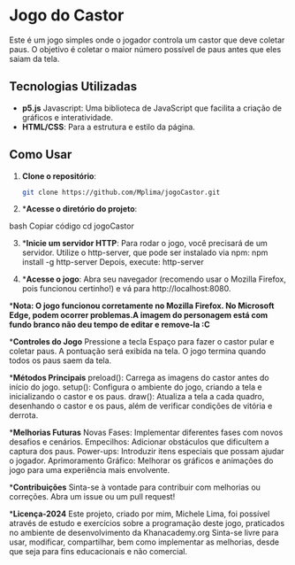 # Jogo do Castor

Este é um jogo simples onde o jogador controla um castor que deve coletar paus. O objetivo é coletar o maior número possível de paus antes que eles saiam da tela.

## Tecnologias Utilizadas

- **p5.js** Javascript: Uma biblioteca de JavaScript que facilita a criação de gráficos e interatividade.
- **HTML/CSS**: Para a estrutura e estilo da página.

## Como Usar

1. **Clone o repositório**:
   ```bash
   git clone https://github.com/Mplima/jogoCastor.git


2. ***Acesse o diretório do projeto**:

bash
Copiar código
cd jogoCastor


3. ***Inicie um servidor HTTP**: Para rodar o jogo, você precisará de um servidor. Utilize o http-server, que pode ser instalado via npm:
npm install -g http-server
Depois, execute:
http-server


4. ***Acesse o jogo**: Abra seu navegador (recomendo usar o Mozilla Firefox, pois funcionou certinho!) e vá para http://localhost:8080.


***Nota: O jogo funcionou corretamente no Mozilla Firefox. No Microsoft Edge, podem ocorrer problemas.A imagem do personagem está com fundo branco não deu tempo de editar e remove-la :C**


***Controles do Jogo**
Pressione a tecla Espaço para fazer o castor pular e coletar paus.
A pontuação será exibida na tela. O jogo termina quando todos os paus saem da tela.


***Métodos Principais**
preload(): Carrega as imagens do castor antes do início do jogo.
setup(): Configura o ambiente do jogo, criando a tela e inicializando o castor e os paus.
draw(): Atualiza a tela a cada quadro, desenhando o castor e os paus, além de verificar condições de vitória e derrota.


***Melhorias Futuras**
Novas Fases: Implementar diferentes fases com novos desafios e cenários.
Empecilhos: Adicionar obstáculos que dificultem a captura dos paus.
Power-ups: Introduzir itens especiais que possam ajudar o jogador.
Aprimoramento Gráfico: Melhorar os gráficos e animações do jogo para uma experiência mais envolvente.


***Contribuições**
Sinta-se à vontade para contribuir com melhorias ou correções. Abra um issue ou um pull request!


***Licença-2024**
Este projeto, criado por mim, Michele Lima, foi possível através de estudo e exercícios sobre a programação deste jogo, praticados no ambiente de desenvolvimento da Khanacademy.org
Sinta-se livre para usar, modificar, compartilhar, bem como implementar as melhorias, desde que seja para fins educacionais e não comercial.

